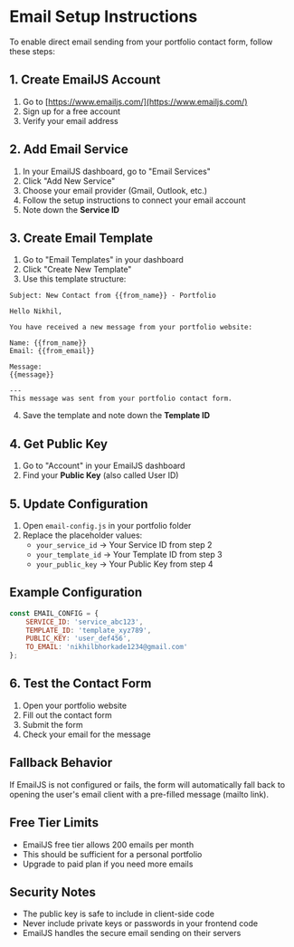 # Email Setup Instructions

To enable direct email sending from your portfolio contact form, follow these steps:

## 1. Create EmailJS Account
1. Go to [https://www.emailjs.com/](https://www.emailjs.com/)
2. Sign up for a free account
3. Verify your email address

## 2. Add Email Service
1. In your EmailJS dashboard, go to "Email Services"
2. Click "Add New Service"
3. Choose your email provider (Gmail, Outlook, etc.)
4. Follow the setup instructions to connect your email account
5. Note down the **Service ID**

## 3. Create Email Template
1. Go to "Email Templates" in your dashboard
2. Click "Create New Template"
3. Use this template structure:

```
Subject: New Contact from {{from_name}} - Portfolio

Hello Nikhil,

You have received a new message from your portfolio website:

Name: {{from_name}}
Email: {{from_email}}

Message:
{{message}}

---
This message was sent from your portfolio contact form.
```

4. Save the template and note down the **Template ID**

## 4. Get Public Key
1. Go to "Account" in your EmailJS dashboard
2. Find your **Public Key** (also called User ID)

## 5. Update Configuration
1. Open `email-config.js` in your portfolio folder
2. Replace the placeholder values:
   - `your_service_id` → Your Service ID from step 2
   - `your_template_id` → Your Template ID from step 3
   - `your_public_key` → Your Public Key from step 4

## Example Configuration
```javascript
const EMAIL_CONFIG = {
    SERVICE_ID: 'service_abc123',
    TEMPLATE_ID: 'template_xyz789',
    PUBLIC_KEY: 'user_def456',
    TO_EMAIL: 'nikhilbhorkade1234@gmail.com'
};
```

## 6. Test the Contact Form
1. Open your portfolio website
2. Fill out the contact form
3. Submit the form
4. Check your email for the message

## Fallback Behavior
If EmailJS is not configured or fails, the form will automatically fall back to opening the user's email client with a pre-filled message (mailto link).

## Free Tier Limits
- EmailJS free tier allows 200 emails per month
- This should be sufficient for a personal portfolio
- Upgrade to paid plan if you need more emails

## Security Notes
- The public key is safe to include in client-side code
- Never include private keys or passwords in your frontend code
- EmailJS handles the secure email sending on their servers
